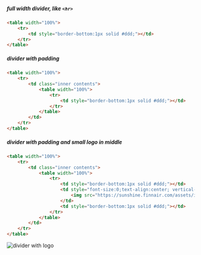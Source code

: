 ##### full width divider, like `<hr>`

```html
<table width="100%">                    
    <tr>
        <td style="border-bottom:1px solid #ddd;"></td>
    </tr>
</table>
```

##### divider with padding

```html
<table width="100%">
    <tr>
        <td class="inner contents">            
            <table width="100%">                    
                <tr>
                    <td style="border-bottom:1px solid #ddd;"></td>
                </tr>
            </table> 
        </td>
    </tr>
</table>  
```

##### divider with padding and small logo in middle

```html
<table width="100%">
    <tr>
        <td class="inner contents">            
            <table width="100%">                    
                <tr>
                    <td style="border-bottom:1px solid #ddd;"></td>
                    <td style="font-size:0;text-align:center; vertical-align: middle;" width="100">
                        <img src="https://sunshine.finnair.com/assets/img/f-logo-blue.png" alt="Finnair" width="77" border="0">
                    </td>
                    <td style="border-bottom:1px solid #ddd;"></td>        
                </tr>
            </table> 
        </td>
    </tr>
</table>
```

![divider with logo](https://github.com/frc/email-resources-and-templates/blob/master/images/divider-with-logo.jpg)
